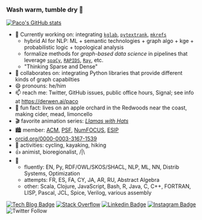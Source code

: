 ### Wash warm, tumble dry 👋

[![Paco's GitHub stats](https://github-readme-stats.vercel.app/api?username=ceteri)](https://github.com/anuraghazra/github-readme-stats)

- 🔭 Currently working on: integrating [`kglab`](https://github.com/DerwenAI/kglab), [`pytextrank`](https://github.com/DerwenAI/pytextrank), [`mkrefs`](https://github.com/DerwenAI/mkrefs)
  - hybrid AI for NLP: ML + semantic technologies + graph algo + kge + probabilistic logic + topological analysis
  - formalize methods for *graph-based data science* in pipelines that leverage [`spaCy`](https://spacy.io/), [`RAPIDS`](https://rapids.ai/), [`Ray`](https://ray.io/), etc.
  - "Thinking Sparse and Dense"
- 🙌 collaborates on: integrating Python libraries that provide different kinds of graph capabilties
- 😄 pronouns: he/him
- 📫 reach me: Twitter, GitHub issues, public office hours, Signal; see info at <https://derwen.ai/paco>
- 🌳 fun fact: lives on an apple orchard in the Redwoods near the coast, making cider, mead, limoncello
- 🎬 favorite animation series: [*Llamas with Hats*](https://youtu.be/jJOwdrTA8Gw)
- :cityscape: member: [ACM](https://member.acm.org/~paconathan), [PSF](https://www.python.org/users/pacoid/), [NumFOCUS](https://numfocus.org/), [ESIP](https://www.esipfed.org/)
- [orcid.org/0000-0003-3167-1539](https://orcid.org/0000-0003-3167-1539)
- 🚴 activities: cycling, kayaking, hiking
- 👍 animist, bioregionalist, /|\
- 💬
  - fluently: EN, Py, RDF/OWL/SKOS/SHACL, NLP, ML, NN, Distrib Systems, Optimization
  - attempts: FR, ES, FA, CY, JA, AR, RU, Abstract Algebra
  - other: Scala, Clojure, JavaScript, Bash, R, Java, C, C++, FORTRAN, LISP, Pascal, JCL, Spice, Verilog, various assembly

[![Tech Blog Badge](http://img.shields.io/badge/-Tech%20blog-black?style=flat-square&logo=github&link=https://pacoid.medium.com/)](https://pacoid.medium.com/)
[![Stack Overflow](https://img.shields.io/badge/Stack%20Overflow-FE7A16?style=flat-square&logo=Stack%20Overflow&logoColor=white&link=https://stackoverflow.com/users/story/1698443)](https://stackoverflow.com/users/story/1698443)
[![Linkedin Badge](https://img.shields.io/badge/-LinkedIn-blue?style=flat-square&logo=Linkedin&logoColor=white&link=https://www.linkedin.com/in/ceteri/)](https://www.linkedin.com/in/ceteri/)
[![Instagram Badge](https://img.shields.io/badge/-Instagram-7E4798?style=flat-square&logo=instagram&logoColor=white&link=https://www.instagram.com/pacoid/)](https://www.instagram.com/pacoid/)
![Twitter Follow](https://img.shields.io/twitter/follow/pacoid?style=social)
